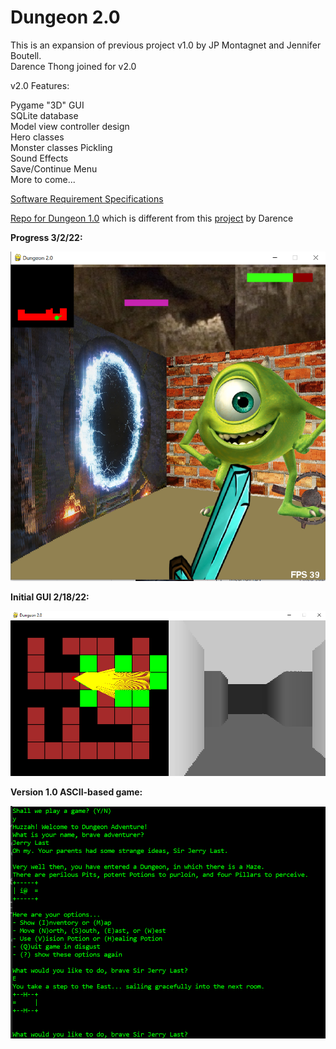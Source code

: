 # Dungeon 2.0


This is an expansion of previous project v1.0 by JP Montagnet and Jennifer Boutell.  
Darence Thong joined for v2.0  

v2.0 Features:  
  
Pygame "3D" GUI  
SQLite database  
Model view controller design   
Hero classes  
Monster classes
Pickling  
Sound Effects  
Save/Continue Menu  
More to come...  

[Software Requirement Specifications](https://github.com/darenceT/dungeon_2.0/blob/main/docs/Software_Requirements_Specifications.docx)

[Repo for Dungeon 1.0](https://github.com/jenniferboutell/DungeonAdventure) which is different from this [project](https://github.com/darenceT/dungeon) by Darence

<strong>Progress 3/2/22:</strong>  
  
![Current progress screenshot:](https://github.com/darenceT/dungeon_2.0/blob/main/docs/4th%20Iteration/GUI_general.png)  

<strong>Initial GUI 2/18/22:</strong>  
    
![Initial 2/18/22:](https://github.com/darenceT/dungeon_2.0/blob/main/docs/1st%20Iteration/GUI_maze.png)
  
  
<strong>Version 1.0 ASCII-based game:</strong>  
  
![version1](https://github.com/darenceT/dungeon_2.0/blob/main/docs/v1screenshot.png)
